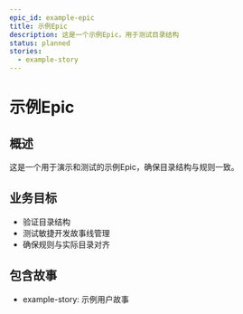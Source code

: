 ```yaml
---
epic_id: example-epic
title: 示例Epic
description: 这是一个示例Epic，用于测试目录结构
status: planned
stories:
  - example-story
---
```


# 示例Epic

## 概述

这是一个用于演示和测试的示例Epic，确保目录结构与规则一致。

## 业务目标

- 验证目录结构
- 测试敏捷开发故事线管理
- 确保规则与实际目录对齐

## 包含故事

- example-story: 示例用户故事
